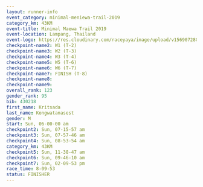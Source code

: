 ```yaml
---
layout: runner-info 
event_category: minimal-meniewa-trail-2019 
category_km: 43KM
event-title: Minimal Maewa Trail 2019 
event-location: Lampang, Thailand 
event-logo: https://res.cloudinary.com/raceyaya/image/upload/v1569072805/logo/minimal-trail_ktnvsp.jpg 
checkpoint-name2: W1 (T-2) 
checkpoint-name3: W2 (T-3) 
checkpoint-name4: W3 (T-4) 
checkpoint-name5: W5 (T-6) 
checkpoint-name6: W6 (T-7) 
checkpoint-name7: FINISH (T-8) 
checkpoint-name8: 
checkpoint-name9: 
overall_rank: 123
gender_rank: 95
bib: 430218
first_name: Kritsada
last_name: Kongwatanasest
gender: M
start: Sun, 06-00-00 am
checkpoint2: Sun, 07-15-57 am
checkpoint3: Sun, 07-57-46 am
checkpoint4: Sun, 08-53-54 am
category_km: 43KM
checkpoint5: Sun, 11-38-47 am
checkpoint6: Sun, 09-46-10 am
checkpoint7: Sun, 02-09-53 pm
race_time: 8-09-53
status: FINISHER
---
```

